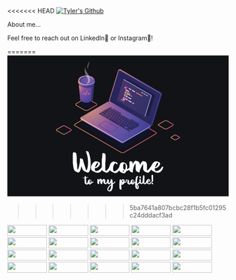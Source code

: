 <<<<<<< HEAD
[![Tyler's Github](https://github.com/tylerpetersen02/tylerpetersen02/blob/main/lib/github-readme1.png)]()


About me...

Feel free to reach out on LinkedIn💬 or Instagram💬!

=======
[![Tyler's Github](https://github.com/tylerpetersen02/tylerpetersen02/blob/main/github_banner.png)]()
>>>>>>> 5ba7641a807bcbc28f1b5fc01295c24dddacf3ad


<span>
<img src="https://img.shields.io/badge/JavaScript-323330?style=for-the-badge&logo=javascript&logoColor=F7DF1E" width="90px" height="25px">
<img src="https://img.shields.io/badge/React-20232A?style=for-the-badge&logo=react&logoColor=61DAFB" width="90px" height="25px">
<img src="https://img.shields.io/badge/next.js-000000?style=for-the-badge&logo=nextdotjs&logoColor=white" width="90px" height="25px">
<img src="https://img.shields.io/badge/HTML5-E34F26?style=for-the-badge&logo=html5&logoColor=white" width="90px" height="25px">
<img src="https://img.shields.io/badge/CSS3-1572B6?style=for-the-badge&logo=css3&logoColor=white" width="90px" height="25px">
<img src="https://img.shields.io/badge/Node.js-339933?style=for-the-badge&logo=nodedotjs&logoColor=white" width="90px" height="25px">
<img src="https://img.shields.io/badge/Express.js-000000?style=for-the-badge&logo=express&logoColor=white" width="90px" height="25px">
<img src="https://img.shields.io/badge/Nginx-009639?style=for-the-badge&logo=nginx&logoColor=white" width="90px" height="25px">
<img src="https://img.shields.io/badge/Amazon_AWS-232F3E?style=for-the-badge&logo=amazon-aws&logoColor=white" width="90px" height="25px">
 <img src="https://img.shields.io/badge/Vercel-000000?style=for-the-badge&logo=vercel&logoColor=white" width="90px" height="25px">
<img src="https://img.shields.io/badge/MongoDB-4EA94B?style=for-the-badge&logo=mongodb&logoColor=white" width="90px" height="25px">
<img src="https://img.shields.io/badge/PostgreSQL-316192?style=for-the-badge&logo=postgresql&logoColor=white" width="90px" height="25px">
<img src="https://img.shields.io/badge/MySQL-00000F?style=for-the-badge&logo=mysql&logoColor=white" width="90px" height="25px">
<img src="https://img.shields.io/badge/Material--UI-0081CB?style=for-the-badge&logo=material-ui&logoColor=white" width="90px" height="25px">
  <img src="https://img.shields.io/badge/-jest-%23C21325?style=for-the-badge&logo=jest&logoColor=white" width="90px" height="25px">
  <img src="https://img.shields.io/badge/-mocha-%238D6748?style=for-the-badge&logo=mocha&logoColor=white" width="90px" height="25px">
  <img src="https://img.shields.io/badge/bootstrap-%23563D7C.svg?style=for-the-badge&logo=bootstrap&logoColor=white" width="90px" height="25px">
  <img src="https://img.shields.io/badge/jquery-%230769AD.svg?style=for-the-badge&logo=jquery&logoColor=white" width="90px" height="25px">
  <img src="https://img.shields.io/badge/NPM-%23000000.svg?style=for-the-badge&logo=npm&logoColor=white" width="90px" height="25px">
  <img src="https://img.shields.io/badge/Neo4j-018bff?style=for-the-badge&logo=neo4j&logoColor=white" width="90px" height="25px">
<!--
**tylerpetersen02/tylerpetersen02** is a ✨ _special_ ✨ repository because its `README.md` (this file) appears on your GitHub profile.

Here are some ideas to get you started:

- 🔭 I’m currently working on ...
- 🌱 I’m currently learning ...
- 👯 I’m looking to collaborate on ...
- 🤔 I’m looking for help with ...
- 💬 Ask me about ...
- 📫 How to reach me: ...
- 😄 Pronouns: ...
- ⚡ Fun fact: ...
-->
